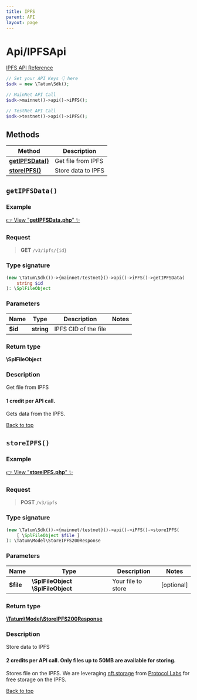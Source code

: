 ```yaml
---
title: IPFS
parent: API
layout: page
---
```


# Api/IPFSApi

[IPFS API Reference](https://apidoc.tatum.io/tag/IPFS/)

```php
// Set your API Keys 👇 here
$sdk = new \Tatum\Sdk();

// MainNet API Call
$sdk->mainnet()->api()->iPFS();

// TestNet API Call
$sdk->testnet()->api()->iPFS();
```

## Methods

Method | Description
------------- | -------------
[**getIPFSData()**](#getipfsdata) | Get file from IPFS
[**storeIPFS()**](#storeipfs) | Store data to IPFS


## `getIPFSData()`

### Example

[👉 View "**getIPFSData.php**" ✨](https://github.com/tatumio/tatum-php/blob/master/examples/Api/IPFSApi/getIPFSData.php)

### Request

> **GET** `/v3/ipfs/{id}`

### Type signature

```php
(new \Tatum\Sdk())->{mainnet/testnet}()->api()->iPFS()->getIPFSData(
    string $id
): \SplFileObject
```

### Parameters

Name | Type | Description  | Notes
------------- | ------------- | ------------- | -------------
 **$id** | **string**  | IPFS CID of the file |

### Return type

**\SplFileObject**

### Description

Get file from IPFS

<h4>1 credit per API call.</h4>

Gets data from the IPFS.

[Back to top](#top)



## `storeIPFS()`

### Example

[👉 View "**storeIPFS.php**" ✨](https://github.com/tatumio/tatum-php/blob/master/examples/Api/IPFSApi/storeIPFS.php)

### Request

> **POST** `/v3/ipfs`

### Type signature

```php
(new \Tatum\Sdk())->{mainnet/testnet}()->api()->iPFS()->storeIPFS(
    [ \SplFileObject $file ]
): \Tatum\Model\StoreIPFS200Response
```

### Parameters

Name | Type | Description  | Notes
------------- | ------------- | ------------- | -------------
 **$file** | **\SplFileObject** **\SplFileObject**  | Your file to store | [optional]

### Return type

[**\Tatum\Model\StoreIPFS200Response**](../../Model/StoreIPFS200Response)

### Description

Store data to IPFS

<h4>2 credits per API call. Only files up to 50MB are available for storing.</h4>

 Stores file on the IPFS. We are leveraging <a href="https://nft.storage/" target="_blank">nft.storage</a> from <a href="https://protocol.ai/" target="_blank">Protocol Labs</a> for free storage on the IPFS.

[Back to top](#top)

